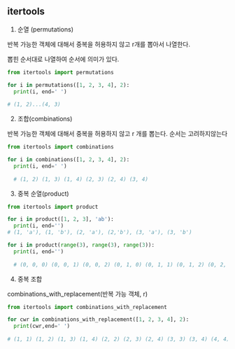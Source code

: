 ## itertools

1. 순열 (permutations)

반복 가능한 객체에 대해서 중복을 허용하지 않고 r개를 뽑아서 나열한다.

뽑힌 순서대로 나열하여 순서에 의미가 있다.

```python
from itertools import permutations

for i in permutations([1, 2, 3, 4], 2):
  print(i, end=' ')
  
# (1, 2)...(4, 3)
```



2. 조합(combinations)

반복 가능한 객체에 대해서 중복을 허용하지 않고 r 개를 뽑는다. 순서는 고려하지않는다

```python
from itertools import combinations

for i in combinations([1, 2, 3, 4], 2):
  print(i, end=' ')
  
  # (1, 2) (1, 3) (1, 4) (2, 3) (2, 4) (3, 4)
```



3. 중복 순열(product)

```python
from itertools import product

for i in product([1, 2, 3], 'ab'):
  print(i, end='')
# (1, 'a'), (1, 'b'), (2, 'a'), (2,'b'), (3, 'a'), (3, 'b')
```

```python
for i in product(range(3), range(3), range(3)):
  print(i, end='')
  
  # (0, 0, 0) (0, 0, 1) (0, 0, 2) (0, 1, 0) (0, 1, 1) (0, 1, 2) (0, 2, 0) (0, 2, 1) (0, 2, 2) (1, 0, 0) (1, 0, 1) (1, 0, 2) (1, 1, 0) (1, 1, 1) (1, 1, 2) (1, 2, 0) (1, 2, 1) (1, 2, 2) (2, 0, 0) (2, 0, 1) (2, 0, 2) (2, 1, 0) (2, 1, 1) (2, 1, 2) (2, 2, 0) (2, 2, 1) (2, 2, 2)
```



4. 중복 조합

combinations_with_replacement(반복 가능 객체,  r)

```python
from itertools import combinations_with_replacement

for cwr in combinations_with_replacement([1, 2, 3, 4], 2):
  print(cwr,end=' ')
 
# (1, 1) (1, 2) (1, 3) (1, 4) (2, 2) (2, 3) (2, 4) (3, 3) (3, 4) (4, 4)

```

